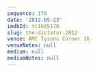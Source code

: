 ```yaml
---
sequence: 178
date: '2012-05-23'
imdbId: tt1645170
slug: the-dictator-2012
venue: AMC Tysons Corner 16
venueNotes: null
medium: null
mediumNotes: null
---
```


